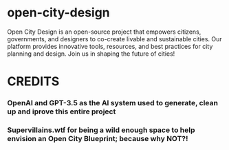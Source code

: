 # open-city-design
Open City Design is an open-source project that empowers citizens, governments, and designers to co-create livable and sustainable cities. Our platform provides innovative tools, resources, and best practices for city planning and design. Join us in shaping the future of cities!

# CREDITS
### OpenAI and GPT-3.5 as the AI system used to generate, clean up and iprove this entire project
### Supervillains.wtf for being a wild enough space to help envision an Open City Blueprint; because why NOT?!
